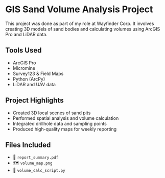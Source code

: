 # GIS Sand Volume Analysis Project

This project was done as part of my role at Wayfinder Corp. It involves creating 3D models of sand bodies and calculating volumes using ArcGIS Pro and LiDAR data.

## Tools Used
- ArcGIS Pro
- Micromine
- Survey123 & Field Maps
- Python (ArcPy)
- LiDAR and UAV data

## Project Highlights
- Created 3D local scenes of sand pits
- Performed spatial analysis and volume calculation
- Integrated drillhole data and sampling points
- Produced high-quality maps for weekly reporting

## Files Included
- 📄 `report_summary.pdf`
- 🗺️ `volume_map.png`
- 🐍 `volume_calc_script.py`
